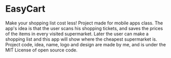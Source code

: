 # EasyCart
Make your shopping list cost less!
Project made for mobile apps class. The app's idea is that the user scans his shopping tickets, and saves the prices of the items in every visited supermarket.
Later the user can make a shopping list and this app will show where the cheapest supermarket is.
Project code, idea, name, logo and design are made by me, and is under the MIT License of open source code.
